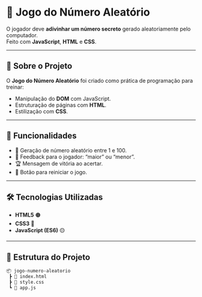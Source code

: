 # 🎲 Jogo do Número Aleatório
O jogador deve **adivinhar um número secreto** gerado aleatoriamente pelo computador.  
Feito com **JavaScript**, **HTML** e **CSS**.

---

## 📖 Sobre o Projeto
O **Jogo do Número Aleatório** foi criado como prática de programação para treinar:
- Manipulação do **DOM** com JavaScript.
- Estruturação de páginas com **HTML**.
- Estilização com **CSS**.

---

## 🚀 Funcionalidades
- 🔢 Geração de número aleatório entre 1 e 100.
- 🎯 Feedback para o jogador: “maior” ou “menor”.
- 🏆 Mensagem de vitória ao acertar.
- 🔄 Botão para reiniciar o jogo.

---

## 🛠️ Tecnologias Utilizadas
- **HTML5** 🟠
- **CSS3** 🔵
- **JavaScript (ES6)** 🟡

---

## 📂 Estrutura do Projeto
```bash
📦 jogo-numero-aleatorio
 ┣ 📜 index.html
 ┣ 📜 style.css
 ┗ 📜 app.js
